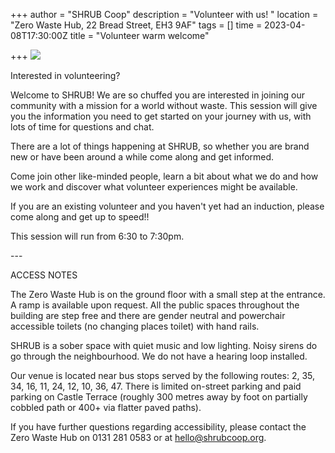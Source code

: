 +++
author = "SHRUB Coop"
description = "Volunteer with us! "
location = "Zero Waste Hub, 22 Bread Street, EH3 9AF"
tags = []
time = 2023-04-08T17:30:00Z
title = "Volunteer warm welcome"

+++
![](https://res.cloudinary.com/shrub-co-op/image/upload/v1670772070/shrubcoop.org/media/69089116_3549079121784349_1585714982383779840_n_tvvjxw_1_vrvpiw.jpg)

Interested in volunteering?

Welcome to SHRUB! We are so chuffed you are interested in joining our community with a mission for a world without waste. This session will give you the information you need to get started on your journey with us, with lots of time for questions and chat.

There are a lot of things happening at SHRUB, so whether you are brand new or have been around a while come along and get informed.

Come join other like-minded people, learn a bit about what we do and how we work and discover what volunteer experiences might be available.

If you are an existing volunteer and you haven't yet had an induction, please come along and get up to speed!!

This session will run from 6:30 to 7:30pm.

\---

ACCESS NOTES

The Zero Waste Hub is on the ground floor with a small step at the entrance. A ramp is available upon request. All the public spaces throughout the building are step free and there are gender neutral and powerchair accessible toilets (no changing places toilet) with hand rails.

SHRUB is a sober space with quiet music and low lighting. Noisy sirens do go through the neighbourhood. We do not have a hearing loop installed.

Our venue is located near bus stops served by the following routes: 2, 35, 34, 16, 11, 24, 12, 10, 36, 47. There is limited on-street parking and paid parking on Castle Terrace (roughly 300 metres away by foot on partially cobbled path or 400+ via flatter paved paths).

If you have further questions regarding accessibility, please contact the Zero Waste Hub on 0131 281 0583 or at hello@shrubcoop.org.